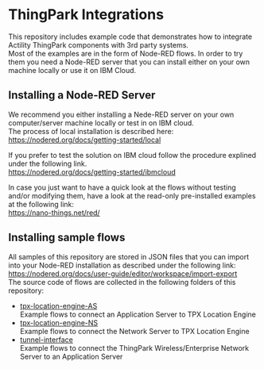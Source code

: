 # ThingPark Integrations
This repository includes example code that demonstrates how to integrate Actility ThingPark components with 3rd party systems.  
Most of the examples are in the form of Node-RED flows. In order to try them you need a Node-RED server that you can install either on your own machine locally or use it on IBM Cloud.
## Installing a Node-RED Server
We recommend you either installing a Nede-RED server on your own computer/server machine locally or test in on IBM cloud.  
The process of local installation is described here:  
https://nodered.org/docs/getting-started/local

If you prefer to test the solution on IBM cloud follow the procedure explined under the following link.  
https://nodered.org/docs/getting-started/ibmcloud

In case you just want to have a quick look at the flows without testing and/or modifying them, have a look at the read-only pre-installed examples at the following link:  
https://nano-things.net/red/

## Installing sample flows
All samples of this repository are stored in JSON files that you can import into your Node-RED installation as described under the following link:  
https://nodered.org/docs/user-guide/editor/workspace/import-export  
The source code of flows are collected in the following folders of this repository:  
- [tpx-location-engine-AS](./tpx-location-engine-AS)  
  Example flows to connect an Application Server to TPX Location Engine  
- [tpx-location-engine-NS](https://github.com/norbertherbert/thingpark-integrations/tree/main/tpx-location-engine-NS)  
  Example flows to connect the Network Server to TPX Location Engine  
- [tunnel-interface](https://github.com/norbertherbert/thingpark-integrations/tree/main/tunnel-interface)  
  Example flows to connect the ThingPark Wireless/Enterprise Network Server to an Application Server  
